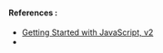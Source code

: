 #### References :
- [Getting Started with JavaScript, v2](https://frontendmasters.com/courses/getting-started-javascript-v2/)
- []()